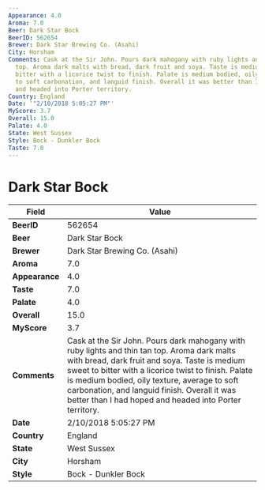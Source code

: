 ```yaml
---
Appearance: 4.0
Aroma: 7.0
Beer: Dark Star Bock
BeerID: 562654
Brewer: Dark Star Brewing Co. (Asahi)
City: Horsham
Comments: Cask at the Sir John. Pours dark mahogany with ruby lights and thin tan
  top. Aroma dark malts with bread, dark fruit and soya. Taste is medium sweet to
  bitter with a licorice twist to finish. Palate is medium bodied, oily texture, average
  to soft carbonation, and languid finish. Overall it was better than I had hoped
  and headed into Porter territory.
Country: England
Date: '"2/10/2018 5:05:27 PM"'
MyScore: 3.7
Overall: 15.0
Palate: 4.0
State: West Sussex
Style: Bock - Dunkler Bock
Taste: 7.0
---
```


# Dark Star Bock

| Field         | Value |
|---------------|-------|
| **BeerID** | 562654 |
| **Beer** | Dark Star Bock |
| **Brewer** | Dark Star Brewing Co. (Asahi) |
| **Aroma** | 7.0 |
| **Appearance** | 4.0 |
| **Taste** | 7.0 |
| **Palate** | 4.0 |
| **Overall** | 15.0 |
| **MyScore** | 3.7 |
| **Comments** | Cask at the Sir John. Pours dark mahogany with ruby lights and thin tan top. Aroma dark malts with bread, dark fruit and soya. Taste is medium sweet to bitter with a licorice twist to finish. Palate is medium bodied, oily texture, average to soft carbonation, and languid finish. Overall it was better than I had hoped and headed into Porter territory. |
| **Date** | 2/10/2018 5:05:27 PM |
| **Country** | England |
| **State** | West Sussex |
| **City** | Horsham |
| **Style** | Bock - Dunkler Bock |
